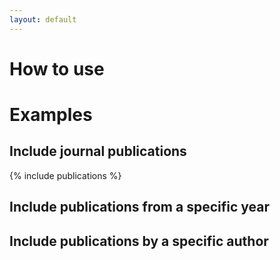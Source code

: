```yaml
---
layout: default
---
```

# How to use

# Examples

## Include journal publications
{% include publications %}

## Include publications from a specific year

## Include publications by a specific author
